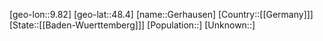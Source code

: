 ﻿---
location: [48.4,9.82]
type: City
tags:
- geo/City


SpocWebEntityId: 30424
isDeleted: false
confidential: public

---
[geo-lon::9.82]
[geo-lat::48.4]
[name::Gerhausen]
[Country::[[Germany]]]
[State::[[Baden-Wuerttemberg]]]
[Population::]
[Unknown::]

